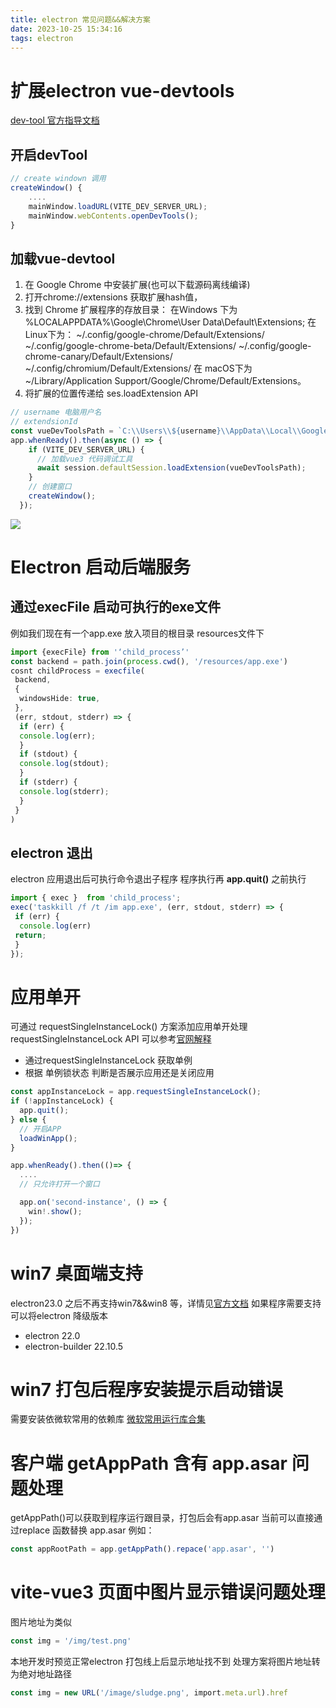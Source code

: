 ```yaml
---
title: electron 常见问题&&解决方案
date: 2023-10-25 15:34:16
tags: electron
---
```


# 扩展electron vue-devtools
[dev-tool 官方指导文档](https://www.electronjs.org/zh/docs/latest/tutorial/devtools-extension)
## 开启devTool
```ts
// create windown 调用
createWindow() {
    ....
    mainWindow.loadURL(VITE_DEV_SERVER_URL);
    mainWindow.webContents.openDevTools();
}

```
## 加载vue-devtool
1. 在 Google Chrome 中安装扩展(也可以下载源码离线编译)
2.  打开chrome://extensions 获取扩展hash值，
3.  找到 Chrome 扩展程序的存放目录：
    在Ｗindows 下为 %LOCALAPPDATA%\Google\Chrome\User Data\Default\Extensions;
    在 Linux下为：
    ~/.config/google-chrome/Default/Extensions/
    ~/.config/google-chrome-beta/Default/Extensions/
    ~/.config/google-chrome-canary/Default/Extensions/
    ~/.config/chromium/Default/Extensions/
    在 macOS下为~/Library/Application Support/Google/Chrome/Default/Extensions。
4. 将扩展的位置传递给 ses.loadExtension API
```ts
// username 电脑用户名
// extendsionId 
const vueDevToolsPath = `C:\\Users\\${username}\\AppData\\Local\\Google\\Chrome\\User Data\\Default\\Extensions\\${extendsionId}\\${extendsionVersion}`
app.whenReady().then(async () => {
    if (VITE_DEV_SERVER_URL) {
      // 加载vue3 代码调试工具
      await session.defaultSession.loadExtension(vueDevToolsPath);
    }
    // 创建窗口
    createWindow();
  });
```
![](/img/electron/electron-devtool.png)

# Electron 启动后端服务
## 通过execFile 启动可执行的exe文件
例如我们现在有一个app.exe 放入项目的根目录 resources文件下
```ts
import {execFile} from '‘child_process’'
const backend = path.join(process.cwd(), '/resources/app.exe')
cosnt childProcess = execfile(
 backend,
 {
  windowsHide: true,
 },
 (err, stdout, stderr) => {
  if (err) {
  console.log(err);
  }
  if (stdout) {
  console.log(stdout);
  }
  if (stderr) {
  console.log(stderr);
  }
 }
)
```
## electron 退出
electron 应用退出后可执行命令退出子程序
程序执行再 __app.quit()__ 之前执行
```ts
import { exec }  from 'child_process';
exec('taskkill /f /t /im app.exe', (err, stdout, stderr) => {
 if (err) {
  console.log(err)
 return;
 }
});
```
# 应用单开
可通过 requestSingleInstanceLock() 方案添加应用单开处理
requestSingleInstanceLock API 可以参考[官网解释](https://www.electronjs.org/zh/docs/latest/api/app#requestSingleInstanceLock)
- 通过requestSingleInstanceLock 获取单例
- 根据 单例锁状态 判断是否展示应用还是关闭应用
```ts
const appInstanceLock = app.requestSingleInstanceLock();
if (!appInstanceLock) {
  app.quit();
} else {
  // 开启APP
  loadWinApp();
}

app.whenReady().then(()=> {
  ....
  // 只允许打开一个窗口

  app.on('second-instance', () => {
    win!.show();
  });
})
```

# win7 桌面端支持
electron23.0 之后不再支持win7&&win8 等，详情见[官方文档](https://github.com/electron/electron/tree/main)
如果程序需要支持可以将electron 降级版本
 - electron 22.0
 - electron-builder 22.10.5

 # win7 打包后程序安装提示启动错误
 需要安装依微软常用的依赖库
 [微软常用运行库合集](/resource/微软常用运行库合集_2023.03.03.exe)

 # 客户端 getAppPath 含有 app.asar 问题处理
 getAppPath()可以获取到程序运行跟目录，打包后会有app.asar
 当前可以直接通过replace 函数替换 app.asar
 例如：
 ```ts
 const appRootPath = app.getAppPath().repace('app.asar', '')

 ```
# vite-vue3 页面中图片显示错误问题处理
图片地址为类似
```ts
const img = '/img/test.png'
```
本地开发时预览正常electron 打包线上后显示地址找不到
处理方案将图片地址转为绝对地址路径
```ts
const img = new URL('/image/sludge.png', import.meta.url).href
```